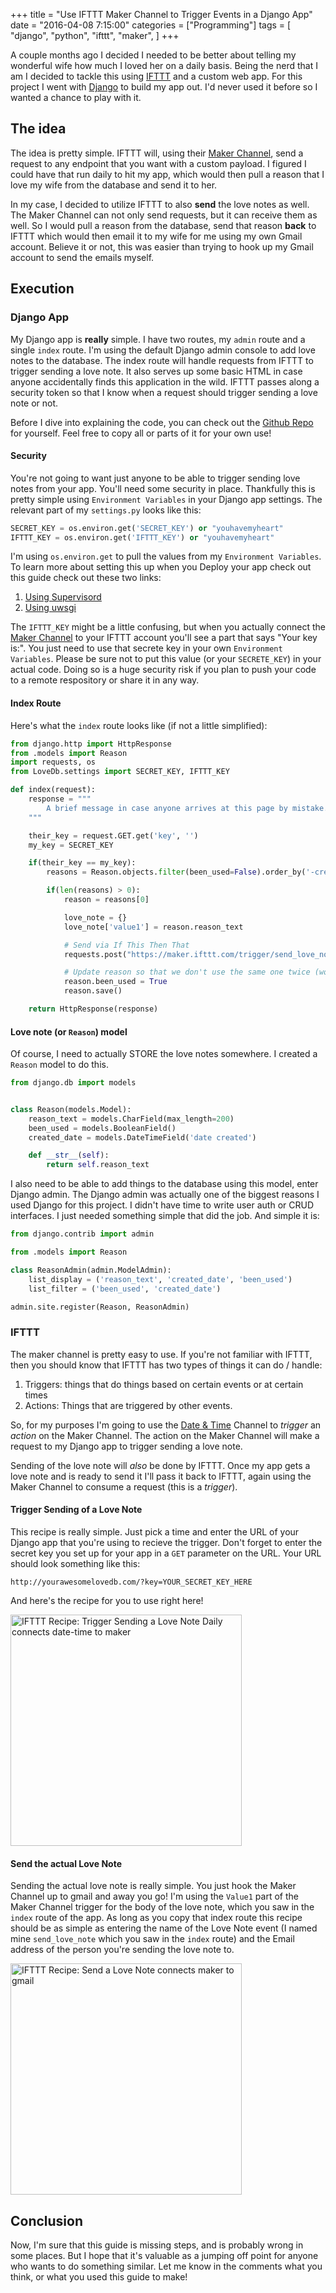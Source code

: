+++
title = "Use IFTTT Maker Channel to Trigger Events in a Django App"
date = "2016-04-08 7:15:00"
categories = ["Programming"]
tags = [
    "django",
    "python",
    "ifttt",
    "maker",
]
+++

A couple months ago I decided I needed to be better about telling my wonderful wife how much I loved her on a daily basis. Being the nerd that I am I decided to tackle this using [IFTTT][1] and a custom web app. For this project I went with [Django][2] to build my app out. I'd never used it before so I wanted a chance to play with it.

## The idea

The idea is pretty simple. IFTTT will, using their [Maker Channel][3], send a request to any endpoint that you want with a custom payload. I figured I could have that run daily to hit my app, which would then pull a reason that I love my wife from the database and send it to her.

In my case, I decided to utilize IFTTT to also **send** the love notes as well. The Maker Channel can not only send requests, but it can receive them as well. So I would pull a reason from the database, send that reason **back** to IFTTT which would then email it to my wife for me using my own Gmail account. Believe it or not, this was easier than trying to hook up my Gmail account to send the emails myself.

## Execution

### Django App

My Django app is **really** simple. I have two routes, my `admin` route and a single `index` route. I'm using the default Django admin console to add love notes to the database. The index route will handle requests from IFTTT to trigger sending a love note. It also serves up some basic HTML in case anyone accidentally finds this application in the wild. IFTTT passes along a security token so that I know when a request should trigger sending a love note or not.

Before I dive into explaining the code, you can check out the [Github Repo][5] for yourself. Feel free to copy all or parts of it for your own use!

#### Security

You're not going to want just anyone to be able to trigger sending love notes from your app. You'll need some security in place. Thankfully this is pretty simple using `Environment Variables` in your Django app settings. The relevant part of my `settings.py` looks like this:

```python
SECRET_KEY = os.environ.get('SECRET_KEY') or "youhavemyheart"
IFTTT_KEY = os.environ.get('IFTTT_KEY') or "youhavemyheart"
```

I'm using `os.environ.get` to pull the values from my `Environment Variables`. To learn more about setting this up when you Deploy your app check out this guide check out these two links:

1. [Using Supervisord][6]
2. [Using uwsgi][7]

The `IFTTT_KEY` might be a little confusing, but when you actually connect the [Maker Channel][3] to your IFTTT account you'll see a part that says "Your key is:". You just need to use that secrete key in your own `Environment Variables`. Please be sure not to put this value (or your `SECRETE_KEY`) in your actual code. Doing so is a huge security risk if you plan to push your code to a remote respository or share it in any way.

#### Index Route

Here's what the `index` route looks like (if not a little simplified):

```python
from django.http import HttpResponse
from .models import Reason
import requests, os
from LoveDb.settings import SECRET_KEY, IFTTT_KEY

def index(request):
    response = """
    	A brief message in case anyone arrives at this page by mistake.
    """

    their_key = request.GET.get('key', '')
    my_key = SECRET_KEY

    if(their_key == my_key):
        reasons = Reason.objects.filter(been_used=False).order_by('-created_date')[:1]

        if(len(reasons) > 0):
            reason = reasons[0]

            love_note = {}
            love_note['value1'] = reason.reason_text

            # Send via If This Then That
            requests.post("https://maker.ifttt.com/trigger/send_love_note/with/key/{0}".format(IFTTT_KEY), data=love_note)

            # Update reason so that we don't use the same one twice (wouldn't that be embarrassing!)
            reason.been_used = True
            reason.save()

    return HttpResponse(response)
```

#### Love note (or `Reason`) model

Of course, I need to actually STORE the love notes somewhere. I created a `Reason` model to do this.

```python
from django.db import models


class Reason(models.Model):
    reason_text = models.CharField(max_length=200)
    been_used = models.BooleanField()
    created_date = models.DateTimeField('date created')

    def __str__(self):
        return self.reason_text
```

I also need to be able to add things to the database using this model, enter Django admin. The Django admin was actually one of the biggest reasons I used Django for this project. I didn't have time to write user auth or CRUD interfaces. I just needed something simple that did the job. And simple it is:

```python
from django.contrib import admin

from .models import Reason

class ReasonAdmin(admin.ModelAdmin):
    list_display = ('reason_text', 'created_date', 'been_used')
    list_filter = ('been_used', 'created_date')

admin.site.register(Reason, ReasonAdmin)
```

### IFTTT

The maker channel is pretty easy to use. If you're not familiar with IFTTT, then you should know that IFTTT has two types of things it can do / handle:

1. Triggers: things that do things based on certain events or at certain times
2. Actions: Things that are triggered by other events.

So, for my purposes I'm going to use the [Date & Time][4] Channel to _trigger_ an _action_ on the Maker Channel. The action on the Maker Channel will make a request to my Django app to trigger sending a love note.

Sending of the love note will _also_ be done by IFTTT. Once my app gets a love note and is ready to send it I'll pass it back to IFTTT, again using the Maker Channel to consume a request (this is a _trigger_).

#### Trigger Sending of a Love Note

This recipe is really simple. Just pick a time and enter the URL of your Django app that you're using to recieve the trigger. Don't forget to enter the secret key you set up for your app in a `GET` parameter on the URL. Your URL should look something like this:

`http://yourawesomelovedb.com/?key=YOUR_SECRET_KEY_HERE`

And here's the recipe for you to use right here!

<a href="https://ifttt.com/view_embed_recipe/406032-trigger-sending-a-love-note-daily" target = "_blank" class="embed_recipe embed_recipe-l_33" id= "embed_recipe-406032"><img src= 'https://ifttt.com/recipe_embed_img/406032' alt="IFTTT Recipe: Trigger Sending a Love Note Daily connects date-time to maker" width="370px" style="max-width:100%"/></a><script async type="text/javascript" src= "//ifttt.com/assets/embed_recipe.js"></script>

#### Send the actual Love Note

Sending the actual love note is really simple. You just hook the Maker Channel up to gmail and away you go! I'm using the `Value1` part of the Maker Channel trigger for the body of the love note, which you saw in the `index` route of the app. As long as you copy that index route this recipe should be as simple as entering the name of the Love Note event (I named mine `send_love_note` which you saw in the `index` route) and the Email address of the person you're sending the love note to.

<a href="https://ifttt.com/view_embed_recipe/406029-send-a-love-note" target = "_blank" class="embed_recipe embed_recipe-l_16" id= "embed_recipe-406029"><img src= 'https://ifttt.com/recipe_embed_img/406029' alt="IFTTT Recipe: Send a Love Note connects maker to gmail" width="370px" style="max-width:100%"/></a><script async type="text/javascript" src= "//ifttt.com/assets/embed_recipe.js"></script>

## Conclusion

Now, I'm sure that this guide is missing steps, and is probably wrong in some places. But I hope that it's valuable as a jumping off point for anyone who wants to do something similar. Let me know in the comments what you think, or what you used this guide to make!

<!-- Links -->
[1]: https://ifttt.com "If This Then That"
[2]: https://djangoproject.org "Django Project"
[3]: https://ifttt.com/maker "IFTTT: Maker Channel"
[4]: https://ifttt.com/date_and_time "IFTTT: Date & Time Channel"
[5]: https://github.com/CrowderSoup/LoveDB "Github Repo for the LoveDb"
[6]: http://supervisord.org/subprocess.html#subprocess-environment "Subprocess Env"
[7]: https://coderwall.com/p/93jakg/multiple-env-vars-with-uwsgi "Multiple Env Vars with uwsgi"
